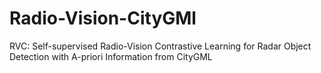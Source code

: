 # Radio-Vision-CityGMl
RVC: Self-supervised Radio-Vision Contrastive Learning for Radar Object Detection with A-priori Information from CityGML

